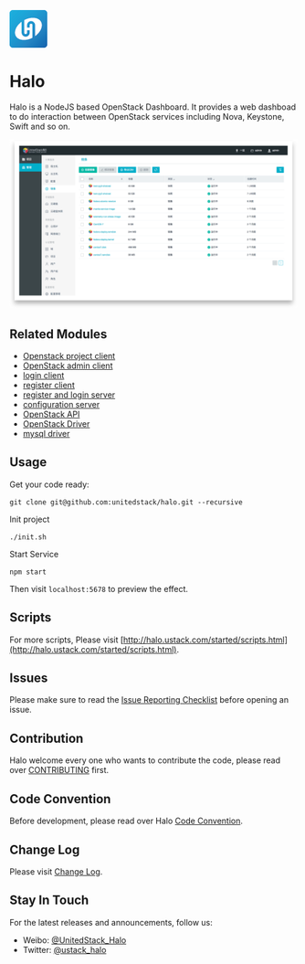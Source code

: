 ![logo](./.github/logo_halo.png)

# Halo
Halo is a NodeJS based OpenStack Dashboard. It provides a web dashboad to do interaction between OpenStack services including Nova, Keystone, Swift and so on.

![Unitedstack dashboard](./.github/dashboard.png)

## Related Modules

* [Openstack project client](https://github.com/unitedstack/spectre)
* [OpenStack admin client](https://github.com/unitedstack/medusa)
* [login client](https://github.com/unitedstack/luna)
* [register client](https://github.com/unitedstack/lion)
* [register and login server](https://github.com/unitedstack/brewmaster)
* [configuration server](https://github.com/unitedstack/tusk)
* [OpenStack API](https://github.com/unitedstack/slardar)
* [OpenStack Driver](https://github.com/unitedstack/huskar)
* [mysql driver](https://github.com/unitedstack/meepo)

## Usage

Get your code ready:
```
git clone git@github.com:unitedstack/halo.git --recursive
```

Init project
```
./init.sh
```

Start Service
```
npm start
```

Then visit `localhost:5678` to preview the effect.

## Scripts

For more scripts, Please visit [http://halo.ustack.com/started/scripts.html](http://halo.ustack.com/started/scripts.html).

## Issues

Please make sure to read the [Issue Reporting Checklist](./.github/CONTRIBUTING.md#Issues) before opening an issue.

## Contribution

Halo welcome every one who wants to contribute the code, please read over [CONTRIBUTING](./.github/CONTRIBUTING.md) first.

## Code Convention

Before development, please read over Halo [Code Convention](./.github/CODE_CONVENTION.md).

## Change Log

Please visit [Change Log](./CHANGELOG.md).

## Stay In Touch

For the latest releases and announcements, follow us:

* Weibo: [@UnitedStack_Halo](http://weibo.com/u/6344552711)
* Twitter: [@ustack_halo](https://twitter.com/ustack_halo)
